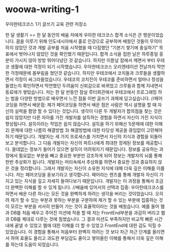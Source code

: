 # woowa-writing-1
우아한테크코스 1기 글쓰기 교육 관련 저장소

한 달 생활기 == 한 달 동안의 배움
저에게 우아한 테크코스 합격 소식은 큰 행운이었습니다. 꿈을 이루기 위해 인도네시아에서 홀로 인강으로 공부하며 배웠던 것들이 무의미하지 않았던 것과 개발 공부를 처음 시작했을 때 다짐했던 “기본기 쌓기에 충실하기” 목표에서 벗어나지 않았던 것을 확인했기 때문입니다.  합격 소식을 접한 날은 하루종일 흥분이 가시지 않아 방방 뛰어다녔던 것 같습니다. 하지만 이튿날 잠에서 깨면서 부터 우테코 생활에 대한 걱정이 되기 시작했습니다. 우아한테크코스 오리엔테이션 전날까지 막연한 걱정때문에 몸부림을 쳤던것 같습니다. 하지만 우테코에서 코치들과 크루들을 생활하면서 걱정이 싸그라들었습니다. 우테코의 코치진이 우테코를 준비하면서 얼마나 정성을 들였는지 확인하면서 막연했던 두려움이 신뢰감으로 바뀌었고 크루들과 함께 지내면서 동료애가 쌓텄습니다.
저는 한 달 반동안 잠실 루터회관에서 우테코에서 프로그래밍 하는 법을 다양한 방법으로 배우면서 느낀 점을 이번 글쓰기 과제에 담고싶습니다.
//페어코딩을 하면서 배운점:
제가 페어코딩을 하면서 배운 점은 사람은 역시 설명을 할 때 자신의 실력을 함양 할 수 있다는 것입니다. 생각이 다른 두 개발자가 합의점을 찾는 것은 쉽지 않았지만 다른 자아를 가진 개발자를 설득하는 경험을 하면서 자신이 가진 지식이 향상됩니다.
설득이라는 작업은 쉽지 않습니다. 설득을 하기 위해선 1)문제에 대한 이해 2) 문제에 대한 나름의 해결방법 3) 해결방법에 대한 타당성 제공을 끊임없이 고민해야하기 때문입니다. 개발자는 세 가지 프로세스를 거치면서 자신의 지식과 경험을 되돌아보고 분석합니다.
그 다음 개발자는 자신의 파트너에게 최대한 정제된 정보를 제공합니다. 쓸데없는 정보가 들어가 있으면 설득이 어려워지기 때문입니다. 정보를 공유하는 과정에서 필요없는 부분을 빼고 중요한 부분만 강조하게 되어 정보는 개발자의 뇌를 통해 한번 추상화가 됩니다. 개발자는 머리속에서 추상화를 하면서 중요한 것과 중요하지 않은 것을 정리합니다.  그래서 개발자는 자신이 소유한 지식에 대해 더욱 깊은 이해를 이룹니다.
저는 페어코딩을 돋보기라고 생각합니다. 페어라는 렌즈를 통해 개발자 자신이 가지고 있는 지식을 깊고 자세히 들여다보기 때문입니다. 개발자는 이 과정을 통해서 조금더 완벽한 이해를 할 수 있게 됩니다.
//배움에 있어서의 선택과 집중:
우아한테크코스를 하면서 배운 다른 하나는 모든 것을 완벽하게 하려는 생각을 버리는 것이었습니다. 오히려 제가 할 수 있는 부분과 못하는 부분을 구분하여 제가 할 수 있는 부분에 집중하는 것이 모르는 부분을 서서히 만들어 가는 것이 효율적이라는 것을 배웠습니다. 예를 들어 웹과 DB를 처음 배우고 주어진 미션에 적용 할 때 저는 FrontEnd부분을 과감히 버리고 웹과 DB를 제대로 다루는 것에 힘썼습니다. 그 결과 미션도 부족하지만 비교적 빠른 시간내에 끝낼 수 있었고 웹에 대한 이해를 더 할 수 있었고 FrontEnd에 대한 감도 익힐 수 있었습니다. 이 경험을 통해서 처음부터 완벽히 하려는 것 보다 차근 차근 단계를 올리면서 하여 효율도 올리고 과도한 부담감도 줄이고 쌓아올린 이해를 통해서 더욱 깊은 이해를 하는데 도움이 되었습니다.
